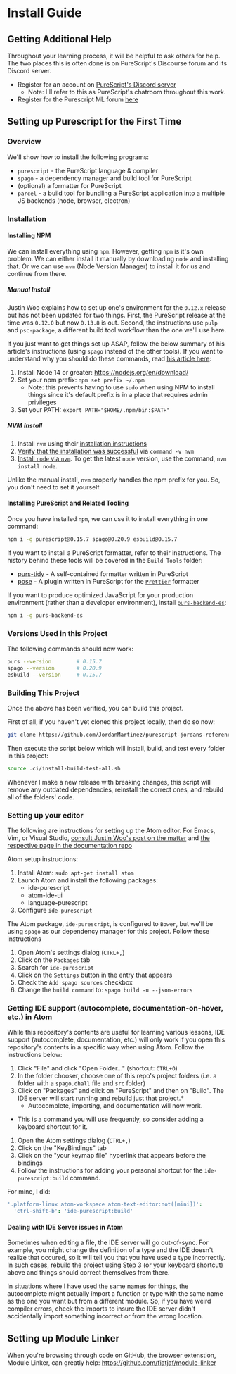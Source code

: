 # Install Guide

## Getting Additional Help

Throughout your learning process, it will be helpful to ask others for help. The two places this is often done is on PureScript's Discourse forum and its Discord server.

- Register for an account on [PureScript's Discord server](https://purescript.org/chat)
    - Note: I'll refer to this as PureScript's chatroom throughout this work.
- Register for the Purescript ML forum [here](https://discourse.purescript.org/)

## Setting up Purescript for the First Time

### Overview

We'll show how to install the following programs:
- `purescript` - the PureScript language & compiler
- `spago` - a dependency manager and build tool for PureScript
- (optional) a formatter for PureScript
- `parcel` - a build tool for bundling a PureScript application into a multiple JS backends (node, browser, electron)

### Installation

#### Installing NPM

We can install everything using `npm`. However, getting `npm` is it's own problem. We can either install it manually by downloading `node` and installing that. Or we can use `nvm` (Node Version Manager) to install it for us and continue from there.

##### Manual Install

Justin Woo explains how to set up one's environment for the `0.12.x` release but has not been updated for two things. First, the PureScript release at the time was `0.12.0` but now `0.13.8` is out. Second, the instructions use `pulp` and `psc-package`, a different build tool workflow than the one we'll use here.

If you just want to get things set up ASAP, follow the below summary of his article's instructions (using `spago` instead of the other tools). If you want to understand why you should do these commands, read [his article here](https://qiita.com/kimagure/items/570e6f2bbce5b4724564):
1. Install Node 14 or greater: https://nodejs.org/en/download/
2. Set your npm prefix: `npm set prefix ~/.npm`
    - Note: this prevents having to use `sudo` when using NPM to install things since it's default prefix is in a place that requires admin privileges
3. Set your PATH: `export PATH="$HOME/.npm/bin:$PATH"`

##### NVM Install

1. Install `nvm` using their [installation instructions](https://github.com/nvm-sh/nvm#installation-and-update)
2. [Verify that the installation was successful](https://github.com/nvm-sh/nvm#verify-installation) via `command -v nvm`
3. [Install `node` via `nvm`](https://github.com/nvm-sh/nvm#usage). To get the latest `node` version, use the command, `nvm install node`.

Unlike the manual install, `nvm` properly handles the npm prefix for you. So, you don't need to set it yourself.

#### Installing PureScript and Related Tooling

Once you have installed `npm`, we can use it to install everything in one command:

```sh
npm i -g purescript@0.15.7 spago@0.20.9 esbuild@0.15.7
```

If you want to install a PureScript formatter, refer to their instructions. The history behind these tools will be covered in the `Build Tools` folder:

- [purs-tidy](https://github.com/natefaubion/purescript-tidy) - A self-contained formatter written in PureScript
- [pose](https://pose.rowtype.yoga/) - A plugin written in PureScript for the [`Prettier`](https://prettier.io/) formatter

If you want to produce optimized JavaScript for your production environment (rather than a developer environment), install [`purs-backend-es`](https://github.com/aristanetworks/purescript-backend-optimizer):

```sh
npm i -g purs-backend-es
```

### Versions Used in this Project

The following commands should now work:

```sh
purs --version        # 0.15.7
spago --version       # 0.20.9
esbuild --version     # 0.15.7
```

### Building This Project

Once the above has been verified, you can build this project.

First of all, if you haven't yet cloned this project locally, then do so now:

```sh
git clone https://github.com/JordanMartinez/purescript-jordans-reference
```

Then execute the script below which will install, build, and test every folder in this project:

```sh
source .ci/install-build-test-all.sh
```

Whenever I make a new release with breaking changes, this script will remove any outdated dependencies, reinstall the correct ones, and rebuild all of the folders' code.

### Setting up your editor

The following are instructions for setting up the Atom editor. For Emacs, Vim, or Visual Studio, [consult Justin Woo's post on the matter](https://qiita.com/kimagure/items/570e6f2bbce5b4724564#install-some-editor-plugins) and [the respective page in the documentation repo](https://github.com/purescript/documentation/blob/master/ecosystem/Editor-and-tool-support.md#emacs)

Atom setup instructions:
1. Install Atom: `sudo apt-get install atom`
2. Launch Atom and install the following packages:
    - ide-purescript
    - atom-ide-ui
    - language-purescript
3. Configure `ide-purescript`

The Atom package, `ide-purescript`, is configured to `Bower`, but we'll be using `spago` as our dependency manager for this project. Follow these instructions
1. Open Atom's settings dialog (`CTRL+,`)
2. Click on the `Packages` tab
3. Search for `ide-purescript`
4. Click on the `Settings` button in the entry that appears
5. Check the `Add spago sources` checkbox
6. Change the `build command` to: `spago build -u --json-errors`

### Getting IDE support (autocomplete, documentation-on-hover, etc.) in Atom

While this repository's contents are useful for learning various lessons, IDE support (autocomplete, documentation, etc.) will only work if you open this repository's contents in a specific way when using Atom. Follow the instructions below:
1. Click "File" and click "Open Folder..." (shortcut: `CTRL+O`)
2. In the folder chooser, choose one of this repo's project folders (i.e. a folder with a `spago.dhall` file and `src` folder)
3. Click on "Packages" and click on "PureScript" and then on "Build". The IDE server will start running and rebuild just that project.*
    - Autocomplete, importing, and documentation will now work.

* This is a command you will use frequently, so consider adding a keyboard shortcut for it.
1. Open the Atom settings dialog (`CTRL+,`)
2. Click on the "KeyBindings" tab
3. Click on the "your keymap file" hyperlink that appears before the bindings
4. Follow the instructions for adding your personal shortcut for the `ide-purescript:build` command.

For mine, I did:
```cson
'.platform-linux atom-workspace atom-text-editor:not([mini])':
  'ctrl-shift-b': 'ide-purescript:build'
```

#### Dealing with IDE Server issues in Atom

Sometimes when editing a file, the IDE server will go out-of-sync. For example, you might change the definition of a type and the IDE doesn't realize that occured, so it will tell you that you have used a type incorrectly. In such cases, rebuild the project using Step 3 (or your keyboard shortcut) above and things should correct themselves from there.

In situations where I have used the same names for things, the autocomplete might actually import a function or type with the same name as the one you want but from a different module. So, if you have weird compiler errors, check the imports to insure the IDE server didn't accidentally import something incorrect or from the wrong location.

## Setting up Module Linker

When you're browsing through code on GitHub, the browser extenstion, Module Linker, can greatly help:
https://github.com/fiatjaf/module-linker
